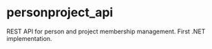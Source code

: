 # personproject_api
REST API for person and project membership management. First .NET implementation.
